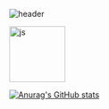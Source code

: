 ![header](https://capsule-render.vercel.app/api?type=waving&color=gradient&height=300&section=header&text=Front&nbsp;End&fontSize=90)

<img width="100" alt="js" src="https://user-images.githubusercontent.com/58536602/185842413-7368639a-06ad-4cbf-8d3b-3cec0caf8aec.png" />

[![Anurag's GitHub stats](https://github-readme-stats.vercel.app/api?username=purplelow)](https://github.com/anuraghazra/github-readme-stats)
